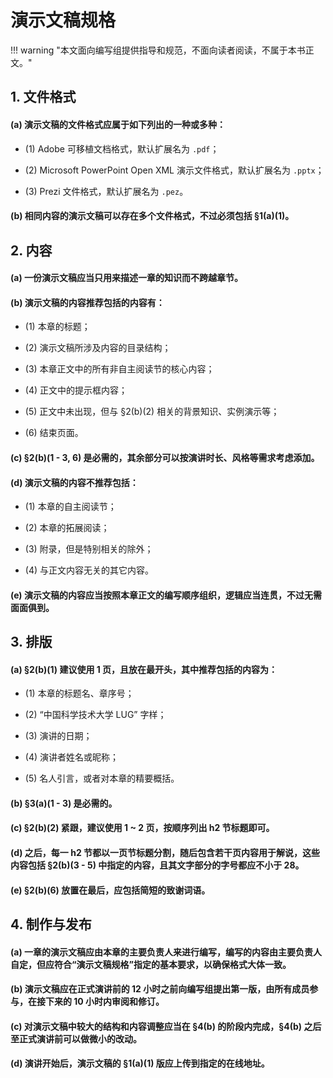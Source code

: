 # 演示文稿规格

<!-- markdownlint-disable MD026 -->
<!-- markdownlint-disable MD001 -->

!!! warning "本文面向编写组提供指导和规范，不面向读者阅读，不属于本书正文。"

## 1. 文件格式

#### (a) 演示文稿的文件格式应属于如下列出的一种或多种：

- (1) Adobe 可移植文档格式，默认扩展名为 `.pdf`；

- (2) Microsoft PowerPoint Open XML 演示文件格式，默认扩展名为 `.pptx`；

- (3) Prezi 文件格式，默认扩展名为 `.pez`。

#### (b) 相同内容的演示文稿可以存在多个文件格式，不过必须包括 §1(a)(1)。

## 2. 内容

#### (a) 一份演示文稿应当只用来描述一章的知识而不跨越章节。

#### (b) 演示文稿的内容推荐包括的内容有：

- (1) 本章的标题；

- (2) 演示文稿所涉及内容的目录结构；

- (3) 本章正文中的所有非自主阅读节的核心内容；

- (4) 正文中的提示框内容；

- (5) 正文中未出现，但与 §2(b)(2) 相关的背景知识、实例演示等；

- (6) 结束页面。

#### (c) §2(b)(1 - 3, 6) 是必需的，其余部分可以按演讲时长、风格等需求考虑添加。

#### (d) 演示文稿的内容不推荐包括：

- (1) 本章的自主阅读节；

- (2) 本章的拓展阅读；

- (3) 附录，但是特别相关的除外；

- (4) 与正文内容无关的其它内容。

#### (e) 演示文稿的内容应当按照本章正文的编写顺序组织，逻辑应当连贯，不过无需面面俱到。

## 3. 排版

#### (a) §2(b)(1) 建议使用 1 页，且放在最开头，其中推荐包括的内容为：

- (1) 本章的标题名、章序号；

- (2) “中国科学技术大学 LUG” 字样；

- (3) 演讲的日期；

- (4) 演讲者姓名或昵称；

- (5) 名人引言，或者对本章的精要概括。

#### (b) §3(a)(1 - 3) 是必需的。

#### (c) §2(b)(2) 紧跟，建议使用 1 ~ 2 页，按顺序列出 h2 节标题即可。

#### (d) 之后，每一 h2 节都以一页节标题分割，随后包含若干页内容用于解说，这些内容包括 §2(b)(3 - 5) 中指定的内容，且其文字部分的字号都应不小于 28。

#### (e) §2(b)(6) 放置在最后，应包括简短的致谢词语。

## 4. 制作与发布

#### (a) 一章的演示文稿应由本章的主要负责人来进行编写，编写的内容由主要负责人自定，但应符合“演示文稿规格”指定的基本要求，以确保格式大体一致。

#### (b) 演示文稿应在正式演讲前的 12 小时之前向编写组提出第一版，由所有成员参与，在接下来的 10 小时内审阅和修订。

#### (c) 对演示文稿中较大的结构和内容调整应当在 §4(b) 的阶段内完成，§4(b) 之后至正式演讲前可以做微小的改动。

#### (d) 演讲开始后，演示文稿的 §1(a)(1) 版应上传到指定的在线地址。
